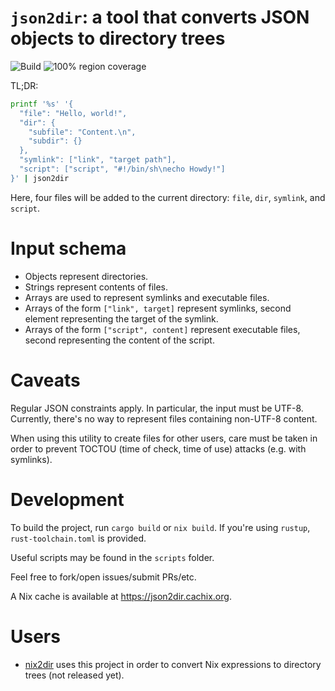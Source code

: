 # `json2dir`: a tool that converts JSON objects to directory trees

![Build](https://github.com/alurm/json2dir/actions/workflows/build.yaml/badge.svg)
![100% region coverage](https://github.com/alurm/json2dir/actions/workflows/check-for-full-region-coverage.yaml/badge.svg)

TL;DR:

```sh
printf '%s' '{
  "file": "Hello, world!",
  "dir": {
    "subfile": "Content.\n",
    "subdir": {}
  },
  "symlink": ["link", "target path"],
  "script": ["script", "#!/bin/sh\necho Howdy!"]
}' | json2dir
```

Here, four files will be added to the current directory: `file`, `dir`, `symlink`, and `script`.

# Input schema

- Objects represent directories.
- Strings represent contents of files.
- Arrays are used to represent symlinks and executable files.
- Arrays of the form `["link", target]` represent symlinks, second element representing the target of the symlink.
- Arrays of the form `["script", content]` represent executable files, second representing the content of the script.

# Caveats

Regular JSON constraints apply. In particular, the input must be UTF-8. Currently, there's no way to represent files containing non-UTF-8 content.

When using this utility to create files for other users, care must be taken in order to prevent TOCTOU (time of check, time of use) attacks (e.g. with symlinks).

# Development

To build the project, run `cargo build` or `nix build`. If you're using `rustup`, `rust-toolchain.toml` is provided.

Useful scripts may be found in the `scripts` folder.

Feel free to fork/open issues/submit PRs/etc.

A Nix cache is available at https://json2dir.cachix.org.

# Users

- [nix2dir](https://github.com/alurm/nix2dir) uses this project in order to convert Nix expressions to directory trees (not released yet).

